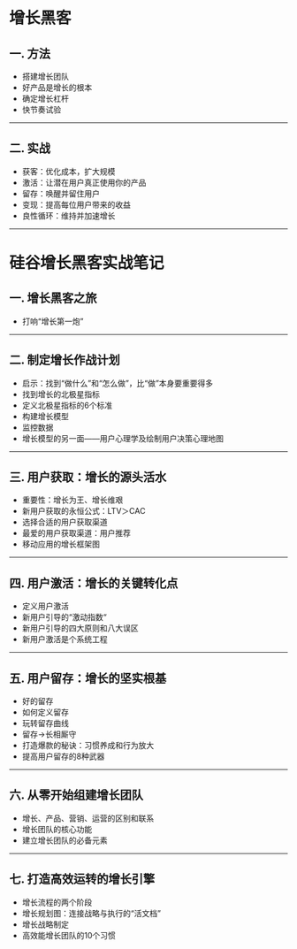 # 增长黑客

## 一. 方法

- 搭建增长团队
- 好产品是增长的根本
- 确定增长杠杆
- 快节奏试验

---

## 二. 实战

- 获客：优化成本，扩大规模
- 激活：让潜在用户真正使用你的产品
- 留存：唤醒并留住用户
- 变现：提高每位用户带来的收益
- 良性循环：维持并加速增长

---

# **硅谷增长黑客实战笔记**

## 一. **增长黑客之旅**

- 打响“增长第一炮”

---

## 二. **制定增长作战计划**

- 启示：找到“做什么”和“怎么做”，比“做”本身要重要得多
- 找到增长的北极星指标
- 定义北极星指标的6个标准
- 构建增长模型
- 监控数据
- 增长模型的另一面——用户心理学及绘制用户决策心理地图

---

## 三. **用户获取：增长的源头活水**

- 重要性：增长为王、增长维艰
- 新用户获取的永恒公式：LTV＞CAC
- 选择合适的用户获取渠道
- 最爱的用户获取渠道：用户推荐
- 移动应用的增长框架图

---

## 四. **用户激活：增长的关键转化点**

- 定义用户激活
- 新用户引导的“激动指数“
- 新用户引导的四大原则和八大误区
- 新用户激活是个系统工程

---

## 五. **用户留存：增长的坚实根基**

- 好的留存
- 如何定义留存
- 玩转留存曲线
- 留存→长相厮守
- 打造爆款的秘诀：习惯养成和行为放大
- 提高用户留存的8种武器

---

## 六. **从零开始组建增长团队**

- 增长、产品、营销、运营的区别和联系
- 增长团队的核心功能
- 建立增长团队的必备元素

---

## 七. **打造高效运转的增长引擎**

- 增长流程的两个阶段
- 增长规划图：连接战略与执行的“活文档”
- 增长战略制定
- 高效能增长团队的10个习惯